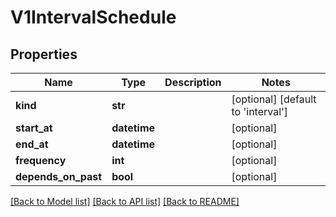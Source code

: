 # V1IntervalSchedule

## Properties
Name | Type | Description | Notes
------------ | ------------- | ------------- | -------------
**kind** | **str** |  | [optional] [default to 'interval']
**start_at** | **datetime** |  | [optional] 
**end_at** | **datetime** |  | [optional] 
**frequency** | **int** |  | [optional] 
**depends_on_past** | **bool** |  | [optional] 

[[Back to Model list]](../README.md#documentation-for-models) [[Back to API list]](../README.md#documentation-for-api-endpoints) [[Back to README]](../README.md)



